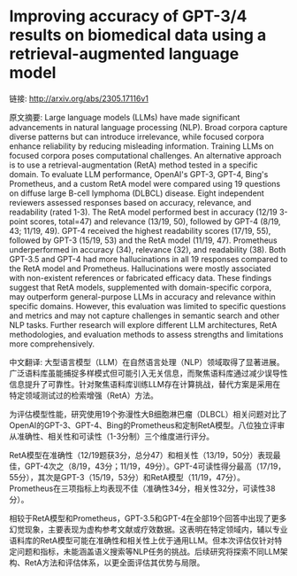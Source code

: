 # Improving accuracy of GPT-3/4 results on biomedical data using a retrieval-augmented language model

链接: http://arxiv.org/abs/2305.17116v1

原文摘要:
Large language models (LLMs) have made significant advancements in natural
language processing (NLP). Broad corpora capture diverse patterns but can
introduce irrelevance, while focused corpora enhance reliability by reducing
misleading information. Training LLMs on focused corpora poses computational
challenges. An alternative approach is to use a retrieval-augmentation (RetA)
method tested in a specific domain.
  To evaluate LLM performance, OpenAI's GPT-3, GPT-4, Bing's Prometheus, and a
custom RetA model were compared using 19 questions on diffuse large B-cell
lymphoma (DLBCL) disease. Eight independent reviewers assessed responses based
on accuracy, relevance, and readability (rated 1-3).
  The RetA model performed best in accuracy (12/19 3-point scores, total=47)
and relevance (13/19, 50), followed by GPT-4 (8/19, 43; 11/19, 49). GPT-4
received the highest readability scores (17/19, 55), followed by GPT-3 (15/19,
53) and the RetA model (11/19, 47). Prometheus underperformed in accuracy (34),
relevance (32), and readability (38).
  Both GPT-3.5 and GPT-4 had more hallucinations in all 19 responses compared
to the RetA model and Prometheus. Hallucinations were mostly associated with
non-existent references or fabricated efficacy data.
  These findings suggest that RetA models, supplemented with domain-specific
corpora, may outperform general-purpose LLMs in accuracy and relevance within
specific domains. However, this evaluation was limited to specific questions
and metrics and may not capture challenges in semantic search and other NLP
tasks. Further research will explore different LLM architectures, RetA
methodologies, and evaluation methods to assess strengths and limitations more
comprehensively.

中文翻译:
大型语言模型（LLM）在自然语言处理（NLP）领域取得了显著进展。广泛语料库虽能捕捉多样模式但可能引入无关信息，而聚焦语料库通过减少误导性信息提升了可靠性。针对聚焦语料库训练LLM存在计算挑战，替代方案是采用在特定领域测试过的检索增强（RetA）方法。

为评估模型性能，研究使用19个弥漫性大B细胞淋巴瘤（DLBCL）相关问题对比了OpenAI的GPT-3、GPT-4、Bing的Prometheus和定制RetA模型。八位独立评审从准确性、相关性和可读性（1-3分制）三个维度进行评分。

RetA模型在准确性（12/19题获3分，总分47）和相关性（13/19，50分）表现最佳，GPT-4次之（8/19，43分；11/19，49分）。GPT-4可读性得分最高（17/19，55分），其次是GPT-3（15/19，53分）和RetA模型（11/19，47分）。Prometheus在三项指标上均表现不佳（准确性34分，相关性32分，可读性38分）。

相较于RetA模型和Prometheus，GPT-3.5和GPT-4在全部19个回答中出现了更多幻觉现象，主要表现为虚构参考文献或疗效数据。这表明在特定领域内，辅以专业语料库的RetA模型可能在准确性和相关性上优于通用LLM。但本次评估仅针对特定问题和指标，未能涵盖语义搜索等NLP任务的挑战。后续研究将探索不同LLM架构、RetA方法和评估体系，以更全面评估其优势与局限。
